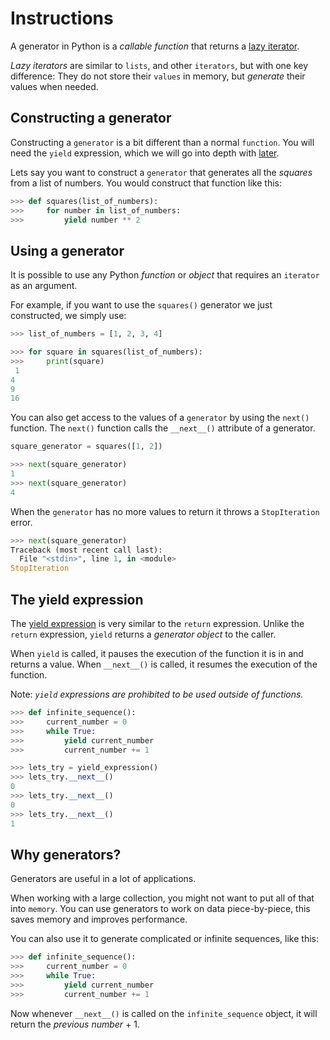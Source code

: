 # Instructions

A generator in Python is a _callable function_ that returns a [lazy iterator](https://en.wikipedia.org/wiki/Lazy_evaluation).

_Lazy iterators_ are similar to `lists`, and other `iterators`, but with one key difference: They do not store their `values` in memory, but _generate_ their values when needed.

## Constructing a generator

Constructing a `generator` is a bit different than a normal `function`. You will need the `yield` expression, which we will go into depth with [later](#the-yield-expression).

Lets say you want to construct a `generator` that generates all the _squares_ from a list of numbers. You would construct that function like this:

```python
>>> def squares(list_of_numbers):
>>>     for number in list_of_numbers:
>>>         yield number ** 2
```

## Using a generator

It is possible to use any Python _function_ or _object_ that requires an `iterator` as an argument.

For example, if you want to use the `squares()` generator we just constructed, we simply use:

```python
>>> list_of_numbers = [1, 2, 3, 4]

>>> for square in squares(list_of_numbers):
>>>     print(square)
 1
4
9
16
```

You can also get access to the values of a `generator` by using the `next()` function. The `next()` function calls the `__next__()` attribute of a generator.

```python
square_generator = squares([1, 2])

>>> next(square_generator)
1
>>> next(square_generator)
4
```

When the `generator` has no more values to return it throws a `StopIteration` error.

```python
>>> next(square_generator)
Traceback (most recent call last):
  File "<stdin>", line 1, in <module>
StopIteration
```

## The yield expression

The [yield expression](https://docs.python.org/3.8/reference/expressions.html#yield-expressions) is very similar to the `return` expression. Unlike the `return` expression, `yield` returns a _generator object_ to the caller.

When `yield` is called, it pauses the execution of the function it is in and returns a value. When `__next__()` is called, it resumes the execution of the function.

Note: _`yield` expressions are prohibited to be used outside of functions._

```python
>>> def infinite_sequence():
>>>     current_number = 0
>>>     while True:
>>>         yield current_number
>>>         current_number += 1

>>> lets_try = yield_expression()
>>> lets_try.__next__()
0
>>> lets_try.__next__()
0
>>> lets_try.__next__()
1
```

## Why generators?

Generators are useful in a lot of applications.

When working with a large collection, you might not want to put all of that into `memory`. You can use generators to work on data piece-by-piece, this saves memory and improves performance.

You can also use it to generate complicated or infinite sequences, like this:

```python
>>> def infinite_sequence():
>>>     current_number = 0
>>>     while True:
>>>         yield current_number
>>>         current_number += 1
```

Now whenever `__next__()` is called on the `infinite_sequence` object, it will return the _previous number_ + 1.
